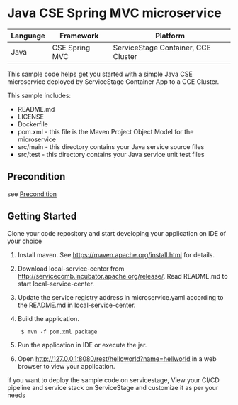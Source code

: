 # Java CSE Spring MVC microservice

| Language | Framework | Platform
| -------- | -------- |--------|
| Java | CSE Spring MVC | ServiceStage Container, CCE Cluster|

This sample code helps get you started with a simple Java CSE microservice
deployed by ServiceStage Container App to a CCE Cluster.

This sample includes:

* README.md
* LICENSE
* Dockerfile
* pom.xml - this file is the Maven Project Object Model for the microservice
* src/main - this directory contains your Java service source files
* src/test - this directory contains your Java service unit test files

## Precondition
see [Precondition](../README.md) 

## Getting Started

Clone your code repository and start developing your application on IDE of your choice

1. Install maven.  See https://maven.apache.org/install.html for details.

2. Download local-service-center from http://servicecomb.incubator.apache.org/release/. Read README.md to start local-service-center.

3. Update the service registry address in microservice.yaml according to the README.md in local-service-center.

4. Build the application.

        $ mvn -f pom.xml package

5. Run the application in IDE or execute the jar.

6. Open http://127.0.0.1:8080/rest/helloworld?name=hellworld in a web browser to view your application.

if you want to deploy the sample code on servicestage, View your CI/CD pipeline and service stack on ServiceStage and customize it as per your needs
